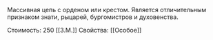 Массивная цепь с орденом или крестом. Является отличительным признаком знати, рыцарей, бургомистров и духовенства.


Стоимость: 250 [[З.М.]]
Свойства: [[Особое]]